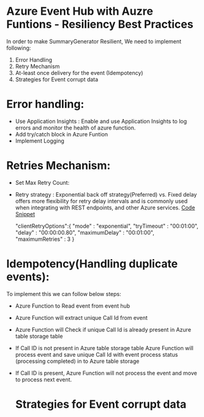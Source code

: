 # Azure Event Hub with Auzre Funtions - Resiliency Best Practices
In order to make SummaryGenerator Resilient, We need to implement following:
1. Error Handling
2. Retry Mechanism
3. At-least once delivery for the event (Idempotency)
4. Strategies for Event corrupt data

# Error handling:
  * Use Application Insights : Enable and use Application Insights to log errors and monitor the health of azure function.
  * Add try/catch block in Azure Funtion
  * Implement Logging 

# Retries Mechanism:
  * Set Max Retry Count:
  * Retry strategy : Exponential back off strategy(Preferred) vs. Fixed delay offers more flexibility for retry delay intervals and is commonly used when integrating with REST endpoints, and other Azure services. [Code Snippet](https://learn.microsoft.com/en-us/azure/azure-functions/functions-bindings-event-hubs?tabs=in-process%2Cextensionv5&pivots=programming-language-csharp#host-json)
    
     "clientRetryOptions":{
                "mode" : "exponential",
                "tryTimeout" : "00:01:00",
                "delay" : "00:00:00.80",
                "maximumDelay" : "00:01:00",
                "maximumRetries" : 3
            }
   
  # Idempotency(Handling duplicate events):
  To implement this we can follow below steps:
  * Azure Function to Read event from event hub
  * Azure Function will extract unique Call Id from event
  * Azure Function will Check if unique Call Id is already present in Azure table storage table
  * If Call ID is not present in Azure table storage table Azure Function will process event and save unique Call Id with event process status (processing completed) in to Azure table storage
  * If Call ID is present, Azure Function will not process the event and move to process next event.

    # Strategies for Event corrupt data

    

